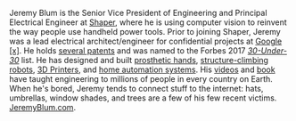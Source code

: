 Jeremy Blum is the Senior Vice President of Engineering and Principal Electrical Engineer at [Shaper](https://shapertools.com), where he is using computer vision to reinvent the way people use handheld power tools. Prior to joining Shaper, Jeremy was a lead electrical architect/engineer for confidential projects at [Google [x]](https://www.jeremyblum.com/2013/08/11/whats-next/). He holds [several patents](https://patents.google.com/?inventor=Jeremy+Evan+Blum) and was named to the Forbes 2017 [*30-Under-30*](https://www.forbes.com/profile/jeremy-blum/) list. He has designed and built [prosthetic hands](https://www.jeremyblum.com/portfolio/fsr-controlled-prosthetic-hand/), [structure-climbing robots](https://www.jeremyblum.com/portfolio/machine-metabolism/), [3D Printers](https://www.jeremyblum.com/portfolio/makerbot/), and [home automation systems](https://jarvis.jeremyblum.com). His [videos](https://www.youtube.com/sciguy14) and [book](https://exploringarduino.com) have taught engineering to millions of people in every country on Earth. When he's bored, Jeremy tends to connect stuff to the internet: hats, umbrellas, window shades, and trees are a few of his few recent victims. [JeremyBlum.com](https://jeremyblum.com).
